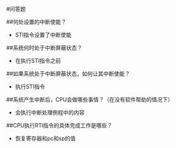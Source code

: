 #问答题

##何处设置的中断使能？
- STI指令设置了中断使能

##系统何时处于中断屏蔽状态？
- 在执行STI指令之前

##如果系统处于中断屏蔽状态，如何让其中断使能？
- 执行STI指令

##系统产生中断后，CPU会做哪些事情？（在没有软件帮助的情况下）
- 会执行中断处理例程中的内容

##CPU执行RTI指令的具体完成工作是哪些？
- 恢复寄存器和pc和sp的值
